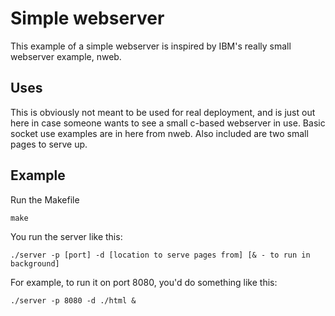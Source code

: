 Simple webserver
================

This example of a simple webserver is inspired by IBM's really small 
webserver example, nweb.

Uses
----

This is obviously not meant to be used for real deployment, and is just out 
here in case someone wants to see a small c-based webserver in use. Basic 
socket use examples are in here from nweb. Also included are two small pages 
to serve up.

Example
-------

Run the Makefile

`make`

You run the server like this:

`./server -p [port] -d [location to serve pages from] [& - to run in background]`

For example, to run it on port 8080, you'd do something like this:

`./server -p 8080 -d ./html &`